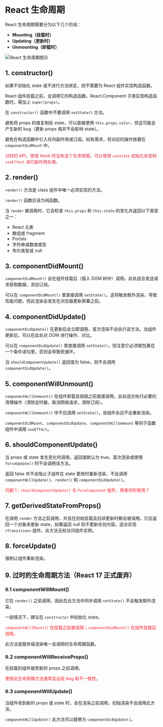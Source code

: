 # React 生命周期

React 生命周期需要分为以下几个阶段：
- **Mounting（挂载时）**
- **Updating（更新时）**
- **Unmounting（卸载时）**

![React 生命周期图示](/public/assets/react/method_1.png)

## 1. constructor()

如果不初始化 state 或不进行方法绑定，则不需要为 React 组件实现构造函数。

React 组件挂载之前，会调用它的构造函数。React.Component 子类实现构造函数时，需加上 `super(props)`。

在 `constructor()` 函数中不要调用 `setState()` 方法。

避免将 props 的值复制给 state，可以直接使用 `this.props.color`，但这可能会产生新的 bug（更新 props 值并不会影响 state）。

避免在构造函数中引入任何副作用或订阅。如有需求，将对应的操作放置在 `componentDidMount` 中。

<font style="color:#DF2A3F;">过时的 API，使用 Hook 时没有这个生命周期，可以使用 `useState` 初始化状态和 `useEffect` 进行副作用处理。</font>

## 2. render()

`render()` 方法是 class 组件中唯一必须实现的方法。

`render()` 函数应该为纯函数。

当 `render` 被调用时，它会检查 `this.props` 和 `this.state` 的变化并返回以下类型之一：
- React 元素
- 数组或 fragment
- Portals
- 字符串或数值类型
- 布尔类型或 null

## 3. componentDidMount()

`componentDidMount()` 会在组件挂载后（插入 DOM 树中）调用。此处适合发送请求获取数据，添加订阅。

可以在 `componentDidMount()` 里直接调用 `setState()`。这将触发额外渲染，导致性能问题，但此渲染会发生在浏览器更新屏幕之前。

## 4. componentDidUpdate()

`componentDidUpdate()` 在更新后会立即调用，首次渲染不会执行该方法。当组件更新后，可以在此处对 DOM 进行操作、对比。

可以在 `componentDidUpdate()` 里直接调用 `setState()`，但注意它必须被包裹在一个条件语句里，否则会导致死循环。

当 `shouldComponentUpdate()` 返回值为 false，则不会调用 `componentDidUpdate()`。

## 5. componentWillUnmount()

`componentWillUnmount()` 在组件卸载及销毁之前直接调用。此处适合执行必要的清理操作（清除定时器，取消网络请求，清除订阅）。

`componentWillUnmount()` 中不应调用 `setState()`，该组件永远不会重新渲染。

`componentDidMount`、`componentDidUpdate`、`componentWillUnmount` 等同于函数组件中调用 `useEffect`。

## 6. shouldComponentUpdate()

当 props 或 state 发生变化时调用，返回值默认为 true。首次渲染或使用 `forceUpdate()` 时不会调用该方法。

返回 false 并不会阻止子组件在 state 更改时重新渲染，不会调用 `componentWillUpdate()`、`render()` 和 `componentDidUpdate()`。

<font style="color:#F5222D;">问题 1：`shouldComponentUpdate()` 与 `PureComponent` 组件，两者何时使用？</font>

## 7. getDerivedStateFromProps()

在调用 `render` 方法之前调用，并且在初始挂载及后续更新时都会被调用。它应返回一个对象来更新 state，如果返回 null 则不更新任何内容。适合实现 `<Transition>` 组件。此方法无权访问组件实例。

## 8. forceUpdate()

强制让组件重新渲染。

## 9. 过时的生命周期方法（React 17 正式废弃）

### 9.1 componentWillMount()

它在 `render()` 之前调用，因此在此方法中同步调用 `setState()` 不会触发额外渲染。

一般情况下，建议在 `constructor` 中初始化 state。

<font style="color:#F5222D;">`componentWillMount()` 在挂载之前被调用；`componentDidMount()` 在组件挂载后调用。</font>

此方法是服务端渲染唯一会调用的生命周期函数。

### 9.2 componentWillReceiveProps()

在挂载的组件接受新的 props 之前调用。

<font style="color:#F5222D;">使用此生命周期方法通常会出现 bug 和不一致性。</font>

### 9.3 componentWillUpdate()

当组件收到新的 props 或 state 时，会在渲染之前调用，初始渲染不会调用此方法。

`componentWillUpdate()` 此方法可以替换为 `componentDidUpdate()`。